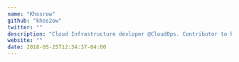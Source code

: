```yaml
---
name: "Khosrow"
github: "khos2ow"
twitter: ""
description: "Cloud Infrastructure devloper @CloudOps. Contributor to https://github.com/apache/cloudstack"
website: ""
date: 2018-05-25T12:34:37-04:00
---
```

